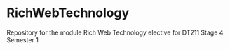 RichWebTechnology
=================

Repository for the module Rich Web Technology elective for DT211 Stage 4 Semester 1
